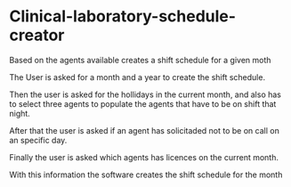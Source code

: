 # Clinical-laboratory-schedule-creator
Based on the agents available creates a shift schedule for a given moth 

The User is asked for a month and a year to create the shift schedule.

Then the user is asked for the hollidays in the current month, and also has to select three agents to populate the agents that have to be on shift that night.

After that the user is asked if an agent has solicitaded not to be on call on an specific day.

Finally the user is asked which agents has licences on the current month.

With this information the software creates the shift schedule for the month
